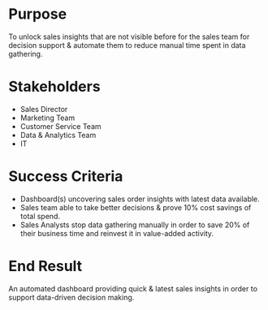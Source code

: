 # Purpose

To unlock sales insights that are not visible before for the sales team for decision support & automate them to reduce manual time spent in data gathering.

# Stakeholders

- Sales Director
- Marketing Team
- Customer Service Team
- Data & Analytics Team
- IT

# Success Criteria

- Dashboard(s) uncovering sales order insights with latest data available.
- Sales team able to take better decisions & prove 10% cost savings of total spend.
- Sales Analysts stop data gathering manually in order to save 20% of their business time and reinvest it in value-added activity.

# End Result

An automated dashboard providing quick & latest sales insights in order to support data-driven decision making.
